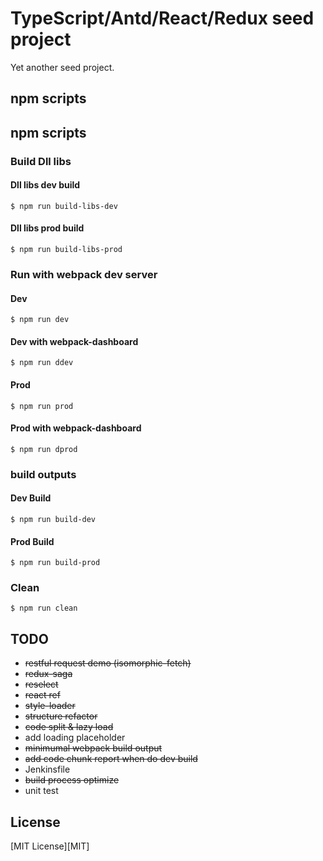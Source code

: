 # TypeScript/Antd/React/Redux seed project

Yet another seed project.

## npm scripts

## npm scripts

### Build Dll libs

#### Dll libs dev build

```
$ npm run build-libs-dev
```

#### Dll libs prod build

```
$ npm run build-libs-prod
```

### Run with webpack dev server

#### Dev

```
$ npm run dev
```

#### Dev with webpack-dashboard

```
$ npm run ddev
```

#### Prod

```
$ npm run prod
```

#### Prod with webpack-dashboard

```
$ npm run dprod
```

### build outputs

#### Dev Build

```
$ npm run build-dev
```

#### Prod Build

```
$ npm run build-prod
```

### Clean

```
$ npm run clean
```

## TODO

- ~~restful request demo (isomorphic-fetch)~~
- ~~redux-saga~~
- ~~reselect~~
- ~~react ref~~
- ~~style-loader~~
- ~~structure refactor~~
- ~~code split & lazy load~~
- add loading placeholder
- ~~minimumal webpack build output~~
- ~~add code chunk report when do dev build~~
- Jenkinsfile
- ~~build process optimize~~
- unit test

## License

[MIT License][MIT]
